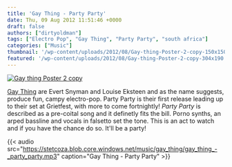 ```yaml
---
title: 'Gay Thing - Party Party'
date: Thu, 09 Aug 2012 11:51:46 +0000
draft: false
authors: ["dirtyoldman"]
tags: ["Electro Pop", "Gay Thing", "Party Party", "south africa"]
categories: ["Music"]
thumbnail: '/wp-content/uploads/2012/08/Gay-thing-Poster-2-copy-150x150.jpg'
featured: '/wp-content/uploads/2012/08/Gay-thing-Poster-2-copy-304x190.jpg'
---
```


[![](/wp-content/uploads/2012/08/Gay-thing-Poster-2-copy1-671x1024.jpg "Gay thing Poster 2 copy")](/2012/08/09/gay-thing-party-party/gay-thing-poster-2-copy-2/)

[Gay Thing](https://soundcloud.com/gaything) are Evert Snyman and Louise Eksteen and as the name suggests, produce fun, campy electro-pop. Party Party is their first release leading up to their set at Grietfest, with more to come fortnightly! _Party Party_ is described as a pre-coital song and it definetly fits the bill. Porno synths, an arped bassline and vocals in falsetto set the tone. This is an act to watch and if you have the chance do so. It'll be a party!

{{< audio
    src="https://stetcoza.blob.core.windows.net/music/gay_thing/gay_thing_-_party_party.mp3"
    caption="Gay Thing - Party Party" >}}
